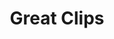 ---
title: "Great Clips"
url: /saint-louis-park/great-clips-minnesota-state-highway-7/
shop: Friseur
---